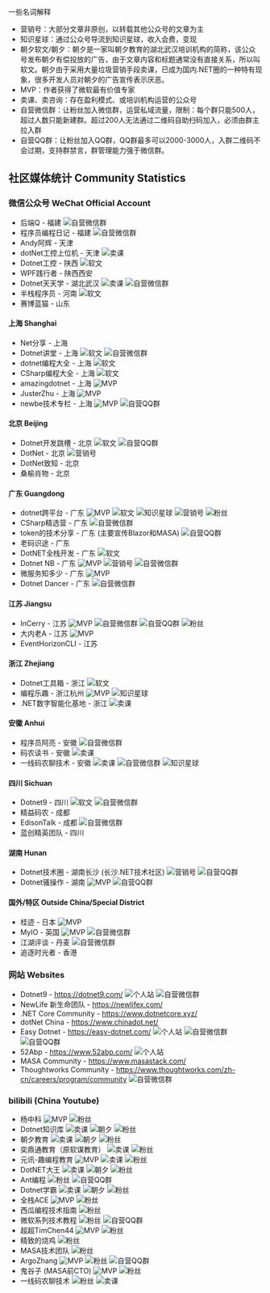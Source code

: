 一些名词解释
- 营销号：大部分文章非原创，以转载其他公众号的文章为主
- 知识星球：通过公众号导流到知识星球，收入会费，变现
- 朝夕软文/朝夕：朝夕是一家叫朝夕教育的湖北武汉培训机构的简称，该公众号发布朝夕有偿投放的广告，由于文章内容和标题通常没有直接关系，所以叫软文。朝夕由于采用大量垃圾营销手段卖课，已成为国内.NET圈的一种特有现象，很多开发人员对朝夕的广告宣传表示厌恶。
- MVP：作者获得了微软最有价值专家
- 卖课、卖咨询：存在盈利模式、或培训机构运营的公众号
- 自营微信群：让粉丝加入微信群，运营私域流量，限制：每个群只能500人，超过人数只能新建群。超过200人无法通过二维码自助扫码加入，必须由群主拉入群
- 自营QQ群：让粉丝加入QQ群，QQ群最多可以2000-3000人，入群二维码不会过期，支持群禁言，群管理能力强于微信群。

## 社区媒体统计 Community Statistics

### 微信公众号 WeChat Official Account
- 后端Q - 福建 ![自营微信群](https://img.shields.io/badge/自营微信群-ff1414.svg)
- 程序员编程日记 - 福建 ![自营微信群](https://img.shields.io/badge/自营微信群-ff1414.svg)
- Andy阿辉 - 天津
- dotNet工控上位机 - 天津 ![卖课](https://img.shields.io/badge/卖咨询-1d4d05.svg)
- Dotnet工控 - 陕西 ![软文](https://img.shields.io/badge/朝夕软文-FFE751.svg)
- WPF践行者 - 陕西西安 
- Dotnet天天学 - 湖北武汉 ![卖课](https://img.shields.io/badge/卖课-1d4d05.svg) ![自营微信群](https://img.shields.io/badge/自营微信群-ff1414.svg)
- 半栈程序员 - 河南 ![软文](https://img.shields.io/badge/软谋软文-FFE751.svg)
- 赛博蓝猫 - 山东 

#### 上海 Shanghai
- Net分享 - 上海
- Dotnet讲堂 - 上海 ![软文](https://img.shields.io/badge/朝夕软文-FFE751.svg) ![自营微信群](https://img.shields.io/badge/自营微信群-ff1414.svg)
- dotnet编程大全 - 上海 ![软文](https://img.shields.io/badge/朝夕软文-FFE751.svg)
- CSharp编程大全 - 上海 ![软文](https://img.shields.io/badge/朝夕软文-FFE751.svg)
- amazingdotnet - 上海 ![MVP](https://img.shields.io/badge/MVP-2d6cbe.svg)
- JusterZhu - 上海 ![MVP](https://img.shields.io/badge/MVP-2d6cbe.svg)
- newbe技术专栏 - 上海 ![MVP](https://img.shields.io/badge/MVP-2d6cbe.svg) ![自营QQ群](https://img.shields.io/badge/自营QQ群-ff0c85.svg)

#### 北京 Beijing
- Dotnet开发跳槽 - 北京 ![软文](https://img.shields.io/badge/朝夕软文-FFE751.svg) ![自营QQ群](https://img.shields.io/badge/自营QQ群-ff0c85.svg)
- DotNet - 北京 ![营销号](https://img.shields.io/badge/营销号-d69eff.svg)
- DotNet致知 - 北京
- 桑榆肖物 - 北京

#### 广东 Guangdong
- dotnet跨平台 - 广东 ![MVP](https://img.shields.io/badge/MVP-2d6cbe.svg) ![软文](https://img.shields.io/badge/朝夕软文-FFE751.svg) ![知识星球](https://img.shields.io/badge/知识星球-708aff.svg) ![营销号](https://img.shields.io/badge/营销号-d69eff.svg) ![粉丝](https://img.shields.io/badge/粉丝-73k-blue)
- CSharp精选营 - 广东 ![自营微信群](https://img.shields.io/badge/自营微信群-ff1414.svg)
- token的技术分享 - 广东 (主要宣传Blazor和MASA)  ![自营QQ群](https://img.shields.io/badge/自营QQ群-ff0c85.svg)
- 老码识途 - 广东
- DotNET全栈开发 - 广东 ![软文](https://img.shields.io/badge/朝夕软文-FFE751.svg)
- Dotnet NB - 广东 ![MVP](https://img.shields.io/badge/MVP-2d6cbe.svg) ![营销号](https://img.shields.io/badge/营销号-d69eff.svg) ![自营微信群](https://img.shields.io/badge/自营微信群-ff1414.svg)
- 微服务知多少 - 广东 ![MVP](https://img.shields.io/badge/MVP-2d6cbe.svg)
- Dotnet Dancer - 广东 ![自营微信群](https://img.shields.io/badge/自营微信群-ff1414.svg)

#### 江苏 Jiangsu
- InCerry - 江苏 ![MVP](https://img.shields.io/badge/MVP-2d6cbe.svg) ![自营微信群](https://img.shields.io/badge/自营微信群-ff1414.svg) ![自营QQ群](https://img.shields.io/badge/自营QQ群-ff0c85.svg) ![粉丝](https://img.shields.io/badge/粉丝-9k-blue)
- 大内老A - 江苏 ![MVP](https://img.shields.io/badge/MVP-2d6cbe.svg)
- EventHorizonCLI - 江苏

#### 浙江 Zhejiang
- Dotnet工具箱 - 浙江 ![软文](https://img.shields.io/badge/朝夕软文-FFE751.svg)
- 编程乐趣 - 浙江杭州 ![MVP](https://img.shields.io/badge/MVP-2d6cbe.svg)  ![知识星球](https://img.shields.io/badge/知识星球-708aff.svg)
- .NET数字智能化基地 - 浙江 ![卖课](https://img.shields.io/badge/卖咨询-1d4d05.svg)

#### 安徽 Anhui
- 程序员阿亮 - 安徽 ![自营微信群](https://img.shields.io/badge/自营微信群-ff1414.svg)
- 码农读书 - 安徽 ![卖课](https://img.shields.io/badge/卖课-1d4d05.svg)
- 一线码农聊技术 - 安徽 ![卖课](https://img.shields.io/badge/卖课-1d4d05.svg) ![自营微信群](https://img.shields.io/badge/自营微信群-ff1414.svg) ![知识星球](https://img.shields.io/badge/知识星球-708aff.svg)

#### 四川 Sichuan
- Dotnet9 - 四川 ![软文](https://img.shields.io/badge/朝夕软文-FFE751.svg) ![自营微信群](https://img.shields.io/badge/自营微信群-ff1414.svg)
- 精益码农 - 成都 
- EdisonTalk - 成都 ![自营微信群](https://img.shields.io/badge/自营微信群-ff1414.svg)
- 蓝创精英团队 - 四川 

#### 湖南 Hunan
- Dotnet技术圈 - 湖南长沙 (长沙.NET技术社区) ![营销号](https://img.shields.io/badge/营销号-d69eff.svg) ![自营QQ群](https://img.shields.io/badge/自营QQ群-ff0c85.svg)
- Dotnet骚操作 - 湖南 ![MVP](https://img.shields.io/badge/MVP-2d6cbe.svg) ![自营QQ群](https://img.shields.io/badge/自营QQ群-ff0c85.svg)

#### 国外/特区 Outside China/Special District
- 桂迹 - 日本 ![MVP](https://img.shields.io/badge/MVP-2d6cbe.svg)
- MyIO - 英国 ![MVP](https://img.shields.io/badge/MVP-2d6cbe.svg)  ![自营微信群](https://img.shields.io/badge/自营微信群-ff1414.svg)
- 江湖评谈 - 丹麦 ![自营微信群](https://img.shields.io/badge/自营微信群-ff1414.svg)
- 追逐时光者 - 香港

### 网站 Websites
- Dotnet9 - https://dotnet9.com/ ![个人站](https://img.shields.io/badge/个人站-2d6cbe.svg) ![自营微信群](https://img.shields.io/badge/自营微信群-ff1414.svg)
- NewLife 新生命团队 - https://newlifex.com/
- .NET Core Community - https://www.dotnetcore.xyz/
- dotNet China - https://www.chinadot.net/
- Easy Dotnet - https://easy-dotnet.com/ ![个人站](https://img.shields.io/badge/个人站-2d6cbe.svg) ![自营微信群](https://img.shields.io/badge/自营微信群-ff1414.svg) ![自营QQ群](https://img.shields.io/badge/自营QQ群-ff0c85.svg)
- 52Abp - https://www.52abp.com/ ![个人站](https://img.shields.io/badge/个人站-2d6cbe.svg)
- MASA Community - https://www.masastack.com/
- Thoughtworks Community - https://www.thoughtworks.com/zh-cn/careers/program/community ![自营微信群](https://img.shields.io/badge/自营微信群-ff1414.svg)

### bilibili (China Youtube)
- 杨中科  ![MVP](https://img.shields.io/badge/MVP-2d6cbe.svg) ![粉丝](https://img.shields.io/badge/粉丝-220k-blue)
- Dotnet知识库 ![卖课](https://img.shields.io/badge/卖课-1d4d05.svg) ![朝夕](https://img.shields.io/badge/朝夕-FFE751.svg) ![粉丝](https://img.shields.io/badge/粉丝-8k-blue)
- 朝夕教育  ![卖课](https://img.shields.io/badge/卖课-1d4d05.svg) ![朝夕](https://img.shields.io/badge/朝夕-FFE751.svg) ![粉丝](https://img.shields.io/badge/粉丝-51k-blue)
- 奕鼎通教育（原软谋教育） ![卖课](https://img.shields.io/badge/卖课-1d4d05.svg) ![粉丝](https://img.shields.io/badge/粉丝-12k-blue)
- 元讯-趣编程教育 ![MVP](https://img.shields.io/badge/MVP-2d6cbe.svg) ![卖课](https://img.shields.io/badge/卖课-1d4d05.svg) ![粉丝](https://img.shields.io/badge/粉丝-1k-blue) 
- DotNET大王 ![卖课](https://img.shields.io/badge/卖课-1d4d05.svg) ![朝夕](https://img.shields.io/badge/朝夕-FFE751.svg) ![粉丝](https://img.shields.io/badge/粉丝-17k-blue)
- Ant编程 ![粉丝](https://img.shields.io/badge/粉丝-16k-blue) ![自营QQ群](https://img.shields.io/badge/自营QQ群-ff0c85.svg)
- Dotnet学霸 ![卖课](https://img.shields.io/badge/卖课-1d4d05.svg) ![朝夕](https://img.shields.io/badge/朝夕-FFE751.svg) ![粉丝](https://img.shields.io/badge/粉丝-3k-blue)
- 全栈ACE  ![MVP](https://img.shields.io/badge/MVP-2d6cbe.svg) ![粉丝](https://img.shields.io/badge/粉丝-15k-blue)
- 西瓜编程技术指南 ![粉丝](https://img.shields.io/badge/粉丝-3k-blue)
- 微软系列技术教程 ![粉丝](https://img.shields.io/badge/粉丝-32k-blue) ![自营QQ群](https://img.shields.io/badge/自营QQ群-ff0c85.svg)
- 超超TimChen44 ![MVP](https://img.shields.io/badge/MVP-2d6cbe.svg) ![粉丝](https://img.shields.io/badge/粉丝-5k-blue)
- 精致的烧鸡 ![粉丝](https://img.shields.io/badge/粉丝-2k-blue)
- MASA技术团队 ![粉丝](https://img.shields.io/badge/粉丝-2k-blue)
- ArgoZhang ![MVP](https://img.shields.io/badge/MVP-2d6cbe.svg) ![粉丝](https://img.shields.io/badge/粉丝-3.5k-blue) ![自营QQ群](https://img.shields.io/badge/自营QQ群-ff0c85.svg)
- 鬼谷子 (MASA前CTO) ![MVP](https://img.shields.io/badge/MVP-2d6cbe.svg) ![粉丝](https://img.shields.io/badge/粉丝-1k-blue) 
- 一线码农聊技术 ![粉丝](https://img.shields.io/badge/粉丝-11k-blue) ![卖课](https://img.shields.io/badge/卖课-1d4d05.svg)
